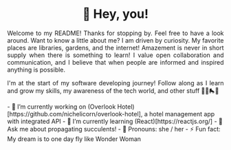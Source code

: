<h1 align="center">🌊 Hey, you!</h1>

<p align="justify">Welcome to my README! Thanks for stopping by. Feel free to have a look around. Want to know a little about me? I am driven by curiosity. My favorite places are libraries, gardens, and the internet! Amazement is never in short supply when there is something to learn! I value open collaboration and communication, and I believe that when people are informed and inspired anything is possible.</p>

<p align="justify">I'm at the start of my software developing journey! Follow along as I learn and grow my skills, my awareness of the tech world, and other stuff 👩‍💻🛼🌱</p>
- 🔭 I’m currently working on (Overlook Hotel)[https://github.com/nichelicorn/overlook-hotel], a hotel management app with integrated API
- 🌱 I’m currently learning (React)[https://reactjs.org/]
<!-- - 👯 I’m looking to collaborate on ... -->
<!-- - 🤔 I’m looking for help with ... -->
- 💬 Ask me about propagating succulents!
<!-- - 📫 How to reach me: ... -->
- 💚 Pronouns: she / her 
- ⚡ Fun fact: My dream is to one day fly like Wonder Woman

